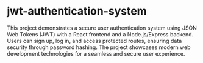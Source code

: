# jwt-authentication-system
This project demonstrates a secure user authentication system using JSON Web Tokens (JWT) with a React frontend and a Node.js/Express backend. Users can sign up, log in, and access protected routes, ensuring data security through password hashing. The project showcases modern web development technologies for a seamless and secure user experience.
